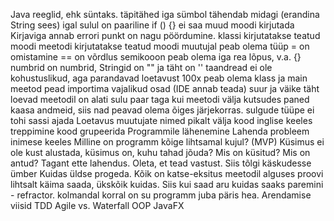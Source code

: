 Java reeglid, ehk süntaks.
    täpitähed
    iga sümbol tähendab midagi (erandina String sees)
    igal sulul on paariline
    if () {} ei saa muud moodi kirjutada
    Kirjaviga annab errori
    punkt on nagu pöördumine.
    klassi kirjutatakse teatud moodi
    meetodi kirjutatakse teatud moodi
    muutujal peab olema tüüp
    = on omistamine == on võrdlus
    semikooon peab olema iga rea lõpus, v.a. {}
    numbrid on numbrid, Stringid on "" ja täht on ''
    taandread ei ole kohustuslikud, aga parandavad loetavust 100x
    peab olema klass ja main meetod
    pead importima vajalikud osad (IDE annab teada)
    suur ja väike täht loevad
    meetodil on alati sulu paar taga
    kui meetodi välja kutsudes paned kaasa andmeid, siis nad peavad olema õiges järjekorras.
    sulgude tüüpe ei tohi sassi ajada
Loetavus
    muutujate nimed pikalt välja
    kood inglise keeles
    treppimine
    kood grupeerida
Programmile lähenemine
    Lahenda probleem inimese keeles
    Milline on programm kõige lihtsamal kujul? (MVP)
    Küsimus ei ole kust alustada, küsimus on, kuhu tahad jõuda?
    Mis on küsitud? Mis on antud? Tagant ette lahendus. Oleta, et tead vastust.
    Siis tõlgi käskudesse ümber
Kuidas üldse progeda.
    Kõik on katse-eksitus meetodil
    alguses proovi lihtsalt käima saada, ükskõik kuidas. Siis kui saad aru kuidas saaks paremini - refractor.
    kolmandal korral on su programm juba päris hea.
Arendamise viisid
    TDD
    Agile vs. Waterfall
OOP
JavaFX
